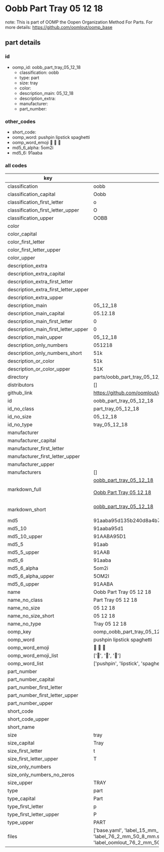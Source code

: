 # Oobb Part Tray 05 12 18  

note: This is part of OOMP the Oopen Organization Method For Parts. For more details: https://github.com/oomlout/oomp_base

##  part details





### id
* oomp_id: oobb_part_tray_05_12_18
  * classification: oobb
  * type: part
  * size: tray
  * color: 
  * description_main: 05_12_18
  * description_extra: 
  * manufacturer: 
  * part_number: 

### other_codes
* short_code: 
* oomp_word: pushpin lipstick spaghetti
* oomp_word_emoji :pushpin: :lipstick: :spaghetti:
* md5_6_alpha: 5om2i
* md5_6: 91aaba

### all codes 
| key | value |  
| --- | --- |  
| classification | oobb |  
| classification_capital | Oobb |  
| classification_first_letter | o |  
| classification_first_letter_upper | O |  
| classification_upper | OOBB |  
| color |  |  
| color_capital |  |  
| color_first_letter |  |  
| color_first_letter_upper |  |  
| color_upper |  |  
| description_extra |  |  
| description_extra_capital |  |  
| description_extra_first_letter |  |  
| description_extra_first_letter_upper |  |  
| description_extra_upper |  |  
| description_main | 05_12_18 |  
| description_main_capital | 05.12.18 |  
| description_main_first_letter | 0 |  
| description_main_first_letter_upper | 0 |  
| description_main_upper | 05_12_18 |  
| description_only_numbers | 051218 |  
| description_only_numbers_short | 51k |  
| description_or_color | 51k |  
| description_or_color_upper | 51K |  
| directory | parts/oobb_part_tray_05_12_18 |  
| distributors | [] |  
| github_link | https://github.com/oomlout/oomlout_oomp_part_src/tree/main/parts/oobb_part_tray_05_12_18/working |  
| id | oobb_part_tray_05_12_18 |  
| id_no_class | part_tray_05_12_18 |  
| id_no_size | 05_12_18 |  
| id_no_type | tray_05_12_18 |  
| manufacturer |  |  
| manufacturer_capital |  |  
| manufacturer_first_letter |  |  
| manufacturer_first_letter_upper |  |  
| manufacturer_upper |  |  
| manufacturers | [] |  
| markdown_full | [oobb_part_tray_05_12_18](https://github.com/oomlout/oomlout_oomp_part_src/tree/main/parts/oobb_part_tray_05_12_18/working)<br>[](https://github.com/oomlout/oomlout_oomp_part_src/tree/main/parts/oobb_part_tray_05_12_18/working)<br>[Oobb Part Tray 05 12 18](https://github.com/oomlout/oomlout_oomp_part_src/tree/main/parts/oobb_part_tray_05_12_18/working)<br><br> |  
| markdown_short | [oobb_part_tray_05_12_18](https://github.com/oomlout/oomlout_oomp_part_src/tree/main/parts/oobb_part_tray_05_12_18/working)<br><br> |  
| md5 | 91aaba95d135b240d8a4b7ea29f61f71 |  
| md5_10 | 91aaba95d1 |  
| md5_10_upper | 91AABA95D1 |  
| md5_5 | 91aab |  
| md5_5_upper | 91AAB |  
| md5_6 | 91aaba |  
| md5_6_alpha | 5om2i |  
| md5_6_alpha_upper | 5OM2I |  
| md5_6_upper | 91AABA |  
| name | Oobb Part Tray 05 12 18 |  
| name_no_class | Part Tray 05 12 18 |  
| name_no_size | 05 12 18 |  
| name_no_size_short | 05 12 18 |  
| name_no_type | Tray 05 12 18 |  
| oomp_key | oomp_oobb_part_tray_05_12_18 |  
| oomp_word | pushpin lipstick spaghetti |  
| oomp_word_emoji | :pushpin: :lipstick: :spaghetti: |  
| oomp_word_emoji_list | [':pushpin:', ':lipstick:', ':spaghetti:'] |  
| oomp_word_list | ['pushpin', 'lipstick', 'spaghetti'] |  
| part_number |  |  
| part_number_capital |  |  
| part_number_first_letter |  |  
| part_number_first_letter_upper |  |  
| part_number_upper |  |  
| short_code |  |  
| short_code_upper |  |  
| short_name |  |  
| size | tray |  
| size_capital | Tray |  
| size_first_letter | t |  
| size_first_letter_upper | T |  
| size_only_numbers |  |  
| size_only_numbers_no_zeros |  |  
| size_upper | TRAY |  
| type | part |  
| type_capital | Part |  
| type_first_letter | p |  
| type_first_letter_upper | P |  
| type_upper | PART |  
| files | ['base.yaml', 'label_15_mm_30_mm.pdf', 'label_15_mm_30_mm.svg', 'label_76_2_mm_50_8_mm.pdf', 'label_76_2_mm_50_8_mm.svg', 'label_oomlout_76_2_mm_50_8_mm.pdf', 'label_oomlout_76_2_mm_50_8_mm.svg', 'readme.md', 'working.json', 'working.yaml'] |  
